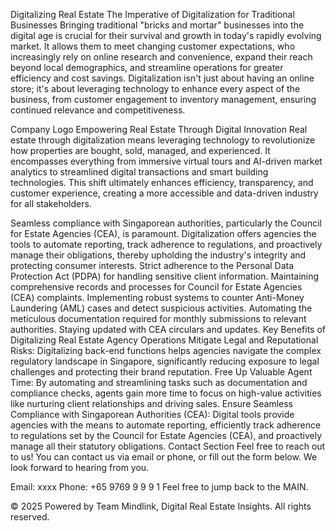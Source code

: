 Digitalizing Real Estate
The Imperative of Digitalization for Traditional Businesses
Bringing traditional "bricks and mortar" businesses into the digital age is crucial for their survival and growth in today's rapidly evolving market. It allows them to meet changing customer expectations, who increasingly rely on online research and convenience, expand their reach beyond local demographics, and streamline operations for greater efficiency and cost savings. Digitalization isn't just about having an online store; it's about leveraging technology to enhance every aspect of the business, from customer engagement to inventory management, ensuring continued relevance and competitiveness.

Company Logo
Empowering Real Estate Through Digital Innovation
Real estate through digitalization means leveraging technology to revolutionize how properties are bought, sold, managed, and experienced. It encompasses everything from immersive virtual tours and AI-driven market analytics to streamlined digital transactions and smart building technologies. This shift ultimately enhances efficiency, transparency, and customer experience, creating a more accessible and data-driven industry for all stakeholders.

Seamless compliance with Singaporean authorities, particularly the Council for Estate Agencies (CEA), is paramount. Digitalization offers agencies the tools to automate reporting, track adherence to regulations, and proactively manage their obligations, thereby upholding the industry's integrity and protecting consumer interests.
Strict adherence to the Personal Data Protection Act (PDPA) for handling sensitive client information.
Maintaining comprehensive records and processes for Council for Estate Agencies (CEA) complaints.
Implementing robust systems to counter Anti-Money Laundering (AML) cases and detect suspicious activities.
Automating the meticulous documentation required for monthly submissions to relevant authorities.
Staying updated with CEA circulars and updates.
Key Benefits of Digitalizing Real Estate Agency Operations
Mitigate Legal and Reputational Risks: Digitalizing back-end functions helps agencies navigate the complex regulatory landscape in Singapore, significantly reducing exposure to legal challenges and protecting their brand reputation.
Free Up Valuable Agent Time: By automating and streamlining tasks such as documentation and compliance checks, agents gain more time to focus on high-value activities like nurturing client relationships and driving sales.
Ensure Seamless Compliance with Singaporean Authorities (CEA): Digital tools provide agencies with the means to automate reporting, efficiently track adherence to regulations set by the Council for Estate Agencies (CEA), and proactively manage all their statutory obligations.
Contact Section
Feel free to reach out to us! You can contact us via email or phone, or fill out the form below. We look forward to hearing from you.

Email: xxxx 
Phone: +65 9769 9 9 9 1
Feel free to jump back to the MAIN.

© 2025 Powered by Team Mindlink, Digital Real Estate Insights. All rights reserved.

